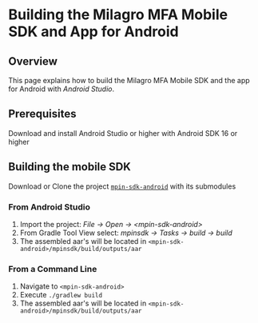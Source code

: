 <h1>Building the Milagro MFA Mobile SDK and App for Android</h1>
<h2>Overview</h2>
<p class="MsoNormal">This page explains how to build the Milagro MFA Mobile SDK and the app for Android with <em>Android Studio</em>.</p>

<h2>Prerequisites</h2>
<p class="Normal">Download and install Android Studio or higher with Android SDK 16 or higher</p>

<h2>Building the mobile SDK</h2>
Download or Clone the project <a href="https://github.com/miracl/mpin-sdk-android"><code>mpin-sdk-android</code></a> with its submodules
<h3>From Android Studio</h3>
<ol>
    <li>Import the project: <em>File -&gt; Open -&gt; &lt;mpin-sdk-android&gt;</em></li>
    <li>From Gradle Tool View select: <em>mpinsdk -&gt; Tasks -&gt; build -&gt; build</em></li>
    <li>The assembled aar's will be located in <code>&lt;mpin-sdk-android&gt;/mpinsdk/build/outputs/aar</code></li>
</ol>
<h3>From a Command Line</h3>
<ol>
    <li>Navigate to <code>&lt;mpin-sdk-android&gt;</code></li>
    <li>Execute <code>./gradlew build</code></li>
    <li>The assembled aar's will be located in <code>&lt;mpin-sdk-android&gt;/mpinsdk/build/outputs/aar</code></li>
</ol>
</div>